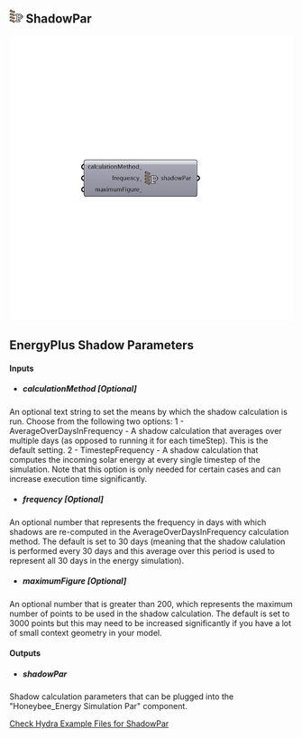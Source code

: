 ## ![](../../images/icons/ShadowPar.png) ShadowPar

![](../../images/components/ShadowPar.png)

EnergyPlus Shadow Parameters
 -
 

#### Inputs
* ##### calculationMethod [Optional]
An optional text string to set the means by which the shadow calculation is run.  Choose from the following two options:
 1 - AverageOverDaysInFrequency - A shadow calculation that averages over multiple days (as opposed to running it for each timeStep).  This is the default setting.
 2 - TimestepFrequency - A shadow calculation that computes the incoming solar energy at every single timestep of the simulation.  Note that this option is only needed for certain cases and can increase execution time significantly.
* ##### frequency [Optional]
An optional number that represents the frequency in days with which shadows are re-computed in the AverageOverDaysInFrequency calculation method.  The default is set to 30 days (meaning that the shadow calulation is performed every 30 days and this average over this period is used to represent all 30 days in the energy simulation).
* ##### maximumFigure [Optional]
An optional number that is greater than 200, which represents the maximum number of points to be used in the shadow calculation.  The default is set to 3000 points but this may need to be increased significantly if you have a lot of small context geometry in your model.

#### Outputs
* ##### shadowPar
Shadow calculation parameters that can be plugged into the "Honeybee_Energy Simulation Par" component.


[Check Hydra Example Files for ShadowPar](https://hydrashare.github.io/hydra/index.html?keywords=Honeybee_ShadowPar)